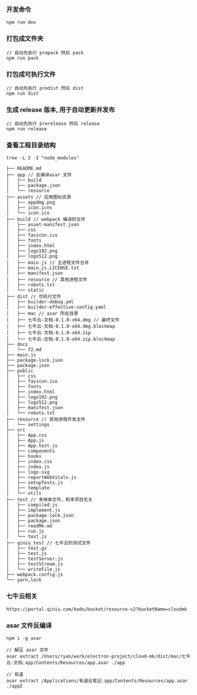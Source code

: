 <!--
 * @Author: ryan zhuyan730@163.com
 * @Date: 2023-04-20 22:42:01
 * @LastEditors: ryan zhuyan730@163.com
 * @LastEditTime: 2023-05-05 21:06:52
 * @FilePath: /cloud-mk/README.md
 * @Description: 这是默认设置,请设置`customMade`, 打开koroFileHeader查看配置 进行设置: https://github.com/OBKoro1/koro1FileHeader/wiki/%E9%85%8D%E7%BD%AE
-->
### 开发命令
```
npm run dev
```

### 打包成文件夹
```
// 自动先执行 prepack 然后 pack 
npm run pack
```

### 打包成可执行文件
```
// 自动先执行 predist 然后 dist 
npm run dist
```

### 生成 release 版本, 用于自动更新并发布
```
// 自动先执行 prerelease 然后 release 
npm run release
```

### 查看工程目录结构
```
tree -L 2 -I "node_modules"
```
```
├── README.md
├── app // 反编译asar 文件
│   ├── build
│   ├── package.json
│   └── resource
├── assets // 应用图标资源
│   ├── appdmg.png
│   ├── icon.icns
│   └── icon.ico
├── build // webpack 编译的文件
│   ├── asset-manifest.json
│   ├── css
│   ├── favicon.ico
│   ├── fonts
│   ├── index.html
│   ├── logo192.png
│   ├── logo512.png
│   ├── main.js // 主进程文件合并
│   ├── main.js.LICENSE.txt
│   ├── manifest.json
│   ├── resource // 其他进程文件
│   ├── robots.txt
│   └── static
├── dist // 可执行文件
│   ├── builder-debug.yml
│   ├── builder-effective-config.yaml
│   ├── mac // asar 所在目录
│   ├── 七牛云-文档-0.1.0-x64.dmg // 最终文件
│   ├── 七牛云-文档-0.1.0-x64.dmg.blockmap
│   ├── 七牛云-文档-0.1.0-x64.zip
│   └── 七牛云-文档-0.1.0-x64.zip.blockmap
├── docs
│   └── f2.md
├── main.js
├── package-lock.json
├── package.json
├── public
│   ├── css
│   ├── favicon.ico
│   ├── fonts
│   ├── index.html
│   ├── logo192.png
│   ├── logo512.png
│   ├── manifest.json
│   └── robots.txt
├── resource // 其他进程开发文件
│   └── settings
├── src
│   ├── App.css
│   ├── App.js
│   ├── App.test.js
│   ├── components
│   ├── hooks
│   ├── index.css
│   ├── index.js
│   ├── logo.svg
│   ├── reportWebVitals.js
│   ├── setupTests.js
│   ├── template
│   └── utils
├── test // 多继承文件，和本项目无关
│   ├── compiled.js
│   ├── implement.js
│   ├── package-lock.json
│   ├── package.json
│   ├── readMe.md
│   ├── run.js
│   └── test.js
├── qiniu_test // 七牛云的测试文件
│   ├── test.gz
│   ├── test.js
│   ├── testServer.js
│   ├── testStream.js
│   └── writeFile.js
├── webpack.config.js
└── yarn.lock
```

### 七牛云相关
```
https://portal.qiniu.com/kodo/bucket/resource-v2?bucketName=cloudmk
```
### asar 文件反编译
```
npm i -g asar 

// 解压 asar 文件
asar extract /Users/ryan/work/electron-project/cloud-mk/dist/mac/七牛云-文档.app/Contents/Resources/app.asar ./app

// 有道
asar extract /Applications/有道云笔记.app/Contents/Resources/app.asar ./app2
```

